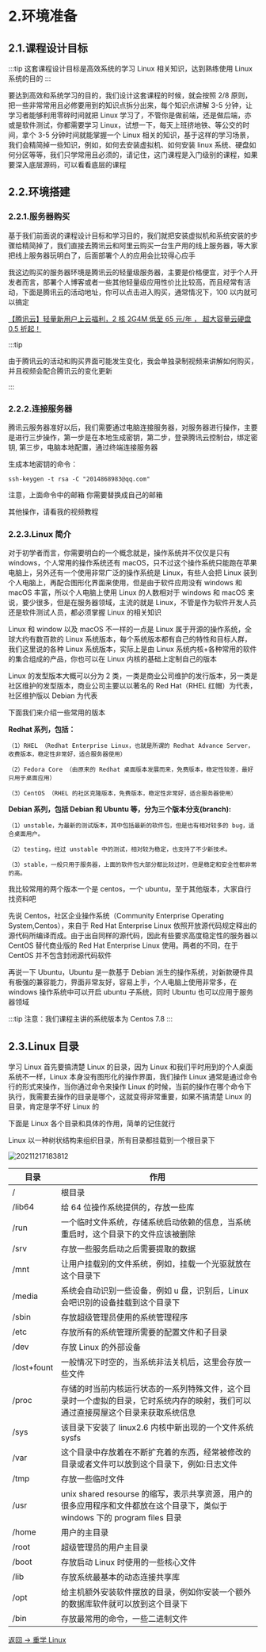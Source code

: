 # 2.环境准备

## 2.1.课程设计目标

:::tip
这套课程设计目标是高效系统的学习 Linux 相关知识，达到熟练使用 Linux 系统的目的
:::

要达到高效和系统学习的目的，我们设计这套课程的时候，就会按照 2/8 原则，把一些非常常用且必修要用到的知识点拆分出来，每个知识点讲解 3-5 分钟，让学习者能够利用零碎时间就把 Linux 学习了，不管你是做前端，还是做后端，亦或是软件测试，你都需要学习 Linux，试想一下，每天上班挤地铁、等公交的时间，拿个 3-5 分钟时间就能掌握一个 Linux 相关的知识，基于这样的学习场景，我们会精简掉一些知识，例如，如何去安装虚拟机、如何安装 linux 系统、硬盘如何分区等等，我们只学常用且必须的，请记住，这门课程是入门级别的课程，如果要深入底层源码，可以看看底层的课程

## 2.2.环境搭建

### 2.2.1.服务器购买

基于我们前面说的课程设计目标和学习目的，我们就把安装虚拟机和系统安装的步骤给精简掉了，我们直接去腾讯云和阿里云购买一台生产用的线上服务器，等大家把线上服务器玩明白了，后面部署个人的应用会比较得心应手

我这边购买的服务器环境是腾讯云的轻量级服务器，主要是价格便宜，对于个人开发者而言，部署个人博客或者一些其他轻量级应用性价比比较高，而且经常有活动，下面是腾讯云的活动地址，你可以点击进入购买，通常情况下，100 以内就可以搞定

[【腾讯云】轻量新用户上云福利，2 核 2G4M 低至 65 元/年 ， 超大容量云硬盘 0.5 折起！ ](https://cloud.tencent.com/act/cps/redirect?redirect=1079&cps_key=ddaf4c7f4d412ad97802959707d4dbf3&from=console)

:::tip

由于腾讯云的活动和购买界面可能发生变化，我会单独录制视频来讲解如何购买，并且视频会配合腾讯云的变化更新

:::

### 2.2.2.连接服务器

腾讯云服务器准好以后，我们需要通过电脑连接服务器，对服务器进行操作，主要是进行三步操作，第一步是在本地生成密钥，第二步，登录腾讯云控制台，绑定密钥, 第三步，电脑本地配置，通过终端连接服务器

生成本地密钥的命令：

```
ssh-keygen -t rsa -C "2014868983@qq.com"
```

注意，上面命令中的邮箱 你需要替换成自己的邮箱

其他操作，请看我的视频教程

### 2.2.3.Linux 简介

对于初学者而言，你需要明白的一个概念就是，操作系统并不仅仅是只有 windows，个人常用的操作系统还有 macOS，只不过这个操作系统只能跑在苹果电脑上，另外还有一个使用非常广泛的操作系统是 Linux，有些人会把 Linux 装到个人电脑上，再配合图形化界面来使用，但是由于软件应用没有 windows 和 macOS 丰富，所以个人电脑上使用 Linux 的人数相对于 windows 和 macOS 来说，要少很多，但是在服务器领域，主流的就是 Linux，不管是作为软件开发人员还是软件测试人员，都必须掌握 Linux 的相关知识

Linux 和 window 以及 macOS 不一样的一点是 Linux 属于开源的操作系统，全球大约有数百款的 Linux 系统版本，每个系统版本都有自己的特性和目标人群，我们这里说的各种 Linux 系统版本，实际上是由 Linux 系统内核+各种常用的软件的集合组成的产品，你也可以在 Linux 内核的基础上定制自己的版本

Linux 的发型版本大概可以分为 2 类，一类是商业公司维护的发行版本，另一类是社区维护的发型版本，商业公司主要以以著名的 Red Hat（RHEL 红帽）为代表，社区维护版以 Debian 为代表

下面我们来介绍一些常用的版本

**Redhat 系列，包括：**

```
（1）RHEL （Redhat Enterprise Linux，也就是所谓的 Redhat Advance Server，收费版本，稳定性非常好，适合服务器使用）

（2）Fedora Core （由原来的 Redhat 桌面版本发展而来，免费版本，稳定性较差，最好只用于桌面应用）

（3）CentOS （RHEL 的社区克隆版本，免费版本，稳定性非常好，适合服务器使用）

```

**Debian 系列，包括 Debian 和 Ubuntu 等，分为三个版本分支(branch):**

```
（1）unstable，为最新的测试版本，其中包括最新的软件包，但是也有相对较多的 bug，适合桌面用户。

（2）testing，经过 unstable 中的测试，相对较为稳定，也支持了不少新技术。

（3）stable，一般只用于服务器，上面的软件包大部分都比较过时，但是稳定和安全性都非常的高。
```

我比较常用的两个版本一个是 centos，一个 ubuntu，至于其他版本，大家自行找资料吧

先说 Centos，社区企业操作系统（Community Enterprise Operating System,Centos），来自于 Red Hat Enterprise Linux 依照开放源代码规定释出的源代码所编译而成。由于出自同样的源代码，因此有些要求高度稳定性的服务器以 CentOS 替代商业版的 Red Hat Enterprise Linux 使用。两者的不同，在于 CentOS 并不包含封闭源代码软件

再说一下 Ubuntu，Ubuntu 是一款基于 Debian 派生的操作系统，对新款硬件具有极强的兼容能力，界面非常友好，容易上手，个人电脑上使用非常多，在 windows 操作系统中可以开启 ubuntu 子系统，同时 Ubuntu 也可以应用于服务器领域

:::tip
注意：我们课程主讲的系统版本为 Centos 7.8
:::

## 2.3.Linux 目录

学习 Linux 首先要搞清楚 Linux 的目录，因为 Linux 和我们平时用到的个人桌面系统不一样，Linux 本身没有图形化的操作界面，我们操作 Linux 通常是通过命令行的形式来操作，当你通过命令来操作 Linux 的时候，当前的操作在哪个命令下执行，我需要去操作的目录是哪个，这就变得非常重要，如果不搞清楚 Linux 的目录，肯定是学不好 Linux 的

下面是 Linux 各个目录和具体的作用，简单的记住就行

Linux 以一种树状结构来组织目录，所有目录都挂载到一个根目录下

![20211217183812](https://nodeing-book.oss-cn-beijing.aliyuncs.com/juyin8848/20211217183812.png)

| 目录        | 作用                                                                                                                               |
| ----------- | ---------------------------------------------------------------------------------------------------------------------------------- |
| /           | 根目录                                                                                                                             |
| /lib64      | 给 64 位操作系统提供的，存放一些库                                                                                                 |
| /run        | 一个临时文件系统，存储系统启动依赖的信息，当系统重启时，这个目录下的文件应该被删除                                                 |
| /srv        | 存放一些服务启动之后需要提取的数据                                                                                                 |
| /mnt        | 让用户挂载别的文件系统，例如，挂载一个光驱就放在这个目录下                                                                         |
| /media      | 系统会自动识别一些设备，例如 u 盘，识别后，Linux 会吧识别的设备挂载到这个目录下                                                    |
| /sbin       | 存放超级管理员使用的系统管理程序                                                                                                   |
| /etc        | 存放所有的系统管理所需要的配置文件和子目录                                                                                         |
| /dev        | 存放 Linux 的外部设备                                                                                                              |
| /lost+fount | 一般情况下时空的，当系统非法关机后，这里会存放一些文件                                                                             |
| /proc       | 存储的时当前内核运行状态的一系列特殊文件，这个目录时一个虚拟的目录，它时系统内存的映射，我们可以通过直接房屋这个目录来获取系统信息 |
| /sys        | 该目录下安装了 linux2.6 内核中新出现的一个文件系统 sysfs                                                                           |
| /var        | 这个目录中存放着在不断扩充着的东西，经常被修改的目录或者文件可以放到这个目录下，例如:日志文件                                      |
| /tmp        | 存放一些临时文件                                                                                                                   |
| /usr        | unix shared resourse 的缩写，表示共享资源，用户的很多应用程序和文件都放在这个目录下，类似于 windows 下的 program files 目录        |
| /home       | 用户的主目录                                                                                                                       |
| /root       | 超级管理员的用户主目录                                                                                                             |
| /boot       | 存放启动 Linux 时使用的一些核心文件                                                                                                |
| /lib        | 存放系统最基本的动态连接共享库                                                                                                     |
| /opt        | 给主机额外安装软件摆放的目录，例如你安装一个额外的数据库软件就可以放到这个目录下                                                   |
| /bin        | 存放最常用的命令，一些二进制文件                                                                                                   |

[返回 -> 重学 Linux](/article/linux/)
